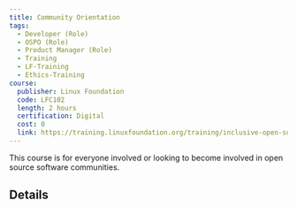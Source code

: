 ```yaml
---
title: Community Orientation
tags: 
  - Developer (Role)
  - OSPO (Role)
  - Product Manager (Role)
  - Training
  - LF-Training
  - Ethics-Training
course:
  publisher: Linux Foundation
  code: LFC102
  length: 2 hours
  certification: Digital
  cost: 0
  link: https://training.linuxfoundation.org/training/inclusive-open-source-community-orientation-lfc102/
---
```


This course is for everyone involved or looking to become involved in open source software communities.

## Details

<CourseDetails course={frontMatter.course}/>
